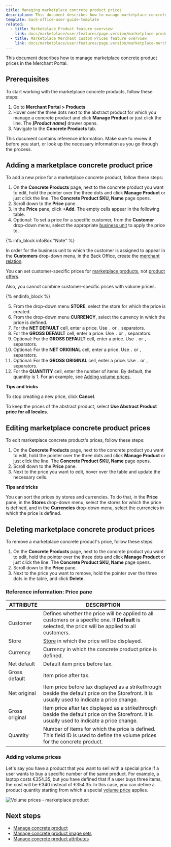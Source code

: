```yaml
---
title: Managing marketplace concrete product prices
description: This document describes how to manage marketplace concrete product prices in the Merchant Portal.
template: back-office-user-guide-template
related:
  - title: Marketplace Product feature overview
    link: docs/marketplace/user/features/page.version/marketplace-product-feature-overview.html
  - title: Marketplace Merchant Custom Prices feature overview
    link: docs/marketplace/user/features/page.version/marketplace-merchant-custom-prices-feature-overview.html
---
```


This document describes how to manage marketplace concrete product prices in the Merchant Portal.

## Prerequisites

To start working with the marketplace concrete products, follow these steps:

1. Go to **Merchant Portal&nbsp;<span aria-label="and then">></span> Products**.
2. Hover over the three dots next to the abstract product for which you manage a concrete product and click **Manage Product** or just click the line. The ***[Product name]*** drawer opens.
3. Navigate to the **Concrete Products** tab.

This document contains reference information. Make sure to review it before you start, or look up the necessary information as you go through the process.

## Adding a marketplace concrete product price

To add a new price for a marketplace concrete product, follow these steps:

1. On the **Concrete Products** page, next to the concrete product you want to edit, hold the pointer over the three dots and click **Manage Product** or just click the line. The **Concrete Product SKU, Name** page opens.
2. Scroll down to the **Price** pane.
3. In the **Price** pane, click **+Add**. The empty cells appear in the following table.
4. Optional: To set a price for a specific customer, from the **Customer** drop-down menu, select the appropriate [business unit](/docs/pbc/all/customer-relationship-management/{{page.version}}/company-account-feature-overview/business-units-overview.html) to apply the price to.

  {% info_block infoBox "Note" %}

  In order for the business unit to which the customer is assigned to appear in the **Customers** drop-down menu, in the Back Office, create the [merchant relation](/docs/scos/user/back-office-user-guides/{{page.version}}/regular-shop/manage-in-the-back-office/edit-merchant-relations.html).

  You can set customer-specific prices for [marketplace products](/docs/marketplace/user/features/{{page.version}}/marketplace-product-offer-feature-overview.html), not [product offers](/docs/marketplace/user/features/{{page.version}}/marketplace-product-offer-feature-overview.html).

  Also, you cannot combine customer-specific prices with volume prices.

  {% endinfo_block %}

5. From the drop-down menu **STORE**, select the store for which the price is created.
6. From the drop-down menu **CURRENCY**, select the currency in which the price is defined.
7. For the **NET DEFAULT** cell, enter a price. Use `.` or `,` separators.
8. For the **GROSS DEFAULT** cell, enter a price. Use `.` or `,` separators.
9. Optional: For the **GROSS DEFAULT** cell, enter a price. Use `.` or `,` separators.
10. Optional: For the **NET ORIGINAL** cell, enter a price. Use `.` or `,` separators.
11. Optional: For the **GROSS ORIGINAL** cell, enter a price. Use `.` or `,` separators.
12. For the **QUANTITY** cell, enter the number of items. By default, the quantity is 1. For an example, see [Adding volume prices](#adding-volume-prices).

**Tips and tricks**

To stop creating a new price, click **Cancel**.

To keep the prices of the abstract product, select **Use Abstract Product price for all locales**.

## Editing marketplace concrete product prices

To edit marketplace concrete product's prices, follow these steps:

1. On the **Concrete Products** page, next to the concrete product you want to edit, hold the pointer over the three dots and click **Manage Product** or just click the line. The **Concrete Product SKU, Name** page opens.
2. Scroll down to the **Price** pane.
3. Next to the price you want to edit, hover over the table and update the necessary cells.

**Tips and tricks**

You can sort the prices by stores and currencies. To do that, in the **Price** pane, in the **Stores** drop-down menu, select the stores for which the price is defined, and in the **Currencies** drop-down menu, select the currencies in which the price is defined.

## Deleting marketplace concrete product prices

To remove a marketplace concrete product's price, follow these steps:

1. On the **Concrete Products** page, next to the concrete product you want to edit, hold the pointer over the three dots and click **Manage Product** or just click the line. The **Concrete Product SKU, Name** page opens.
2. Scroll down to the **Price** pane.
3. Next to the price you want to remove, hold the pointer over the three dots in the table, and click **Delete**.

### Reference information: Price pane

|ATTRIBUTE  | DESCRIPTION   |
| ------------- | --------------------- |
| Customer | Defines whether the price will be applied to all customers or a specific one. If **Default** is selected, the price will be applied to all customers.   |
| Store          | [Store](/docs/scos/dev/tutorials-and-howtos/howtos/howto-set-up-multiple-stores.html) in which the price will be displayed. |
| Currency       | Currency in which the concrete product price is defined.           |
| Net default    | Default item price before tax. |
| Gross default  | Item price after tax.   |
| Net original   | Item price before tax displayed as a strikethrough beside the default price on the Storefront. It is usually used to indicate a price change. |
| Gross original |Item price after tax displayed as a strikethrough beside the default price on the Storefront. It is usually used to indicate a price change. |
| Quantity       | Number of items for which the price is defined. This field ID is used to define the volume prices for the concrete product.  |

### Adding volume prices

Let's say you have a product that you want to sell with a special price if a user wants to buy a specific number of the same product. For example, a laptop costs €354.35, but you have defined that if a user buys three items, the cost will be €340 instead of €354.35. In this case, you can define a product quantity starting from which a special [volume price](/docs/pbc/all/price-management/{{page.version}}/prices-feature-overview/volume-prices-overview.html) applies.

![Volume prices - marketplace product](https://spryker.s3.eu-central-1.amazonaws.com/docs/Marketplace/user+guides/Merchant+Portal+user+guides/Products/volume-prices-merchant-products.gif)

## Next steps

- [Manage concrete product](/docs/marketplace/user/merchant-portal-user-guides/{{page.version}}/products/concrete-products/managing-marketplace-concrete-product.html)
- [Manage concrete product image sets](/docs/marketplace/user/merchant-portal-user-guides/{{page.version}}/products/concrete-products/managing-marketplace-concrete-products-image-sets.html)
- [Manage concrete product attributes](/docs/marketplace/user/merchant-portal-user-guides/{{page.version}}/products/concrete-products/managing-marketplace-concrete-product-attributes.html)
